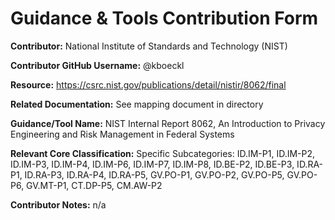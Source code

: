 # Guidance & Tools Contribution Form

**Contributor:** National Institute of Standards and Technology (NIST)

**Contributor GitHub Username:** @kboeckl

**Resource:** https://csrc.nist.gov/publications/detail/nistir/8062/final

**Related Documentation:** See mapping document in directory

**Guidance/Tool Name:** NIST Internal Report 8062, An Introduction to Privacy Engineering and Risk Management in Federal Systems

**Relevant Core Classification:** Specific Subcategories: ID.IM-P1, ID.IM-P2, ID.IM-P3, ID.IM-P4, ID.IM-P6, ID.IM-P7, ID.IM-P8, ID.BE-P2, ID.BE-P3, ID.RA-P1, ID.RA-P3, ID.RA-P4, ID.RA-P5, GV.PO-P1, GV.PO-P2, GV.PO-P5, GV.PO-P6, GV.MT-P1, CT.DP-P5, CM.AW-P2

**Contributor Notes:** n/a
